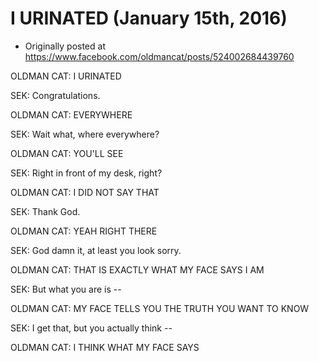 # I URINATED (January 15th, 2016)

 * Originally posted at https://www.facebook.com/oldmancat/posts/524002684439760

OLDMAN CAT: I URINATED

SEK: Congratulations.

OLDMAN CAT: EVERYWHERE

SEK: Wait what, where everywhere?

OLDMAN CAT: YOU'LL SEE

SEK: Right in front of my desk, right?

OLDMAN CAT: I DID NOT SAY THAT

SEK: Thank God.

OLDMAN CAT: YEAH RIGHT THERE

SEK: God damn it, at least you look sorry.

OLDMAN CAT: THAT IS EXACTLY WHAT MY FACE SAYS I AM

SEK: But what you are is --

OLDMAN CAT: MY FACE TELLS YOU THE TRUTH YOU WANT TO KNOW

SEK: I get that, but you actually think --

OLDMAN CAT: I THINK WHAT MY FACE SAYS

